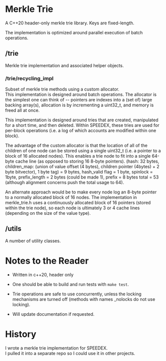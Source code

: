 # Merkle Trie

A C++20 header-only merkle trie library.  Keys are fixed-length.

The implementation is optimized around parallel execution of batch operations.

## /trie

Merkle trie implementation and associated helper objects.

### /trie/recycling_impl

Subset of merkle trie methods using a custom allocator.  
This implementation is designed around batch operations.
The allocator is the simplest one can think of -- pointers are indexes into a 
(set of) large backing array(s), allocation is by incrementing a uint32_t,
 and memory is freed all at once.

This implementation is designed around tries that are created, manipulated for a short time,
and then deleted.  Within SPEEDEX, these tries are used for per-block operations
(i.e. a log of which accounts are modified within one block).

The advantage of the custom allocator is that the location of all of the children of one node
can be stored using a single uint32_t (i.e. a pointer to a block of 16 allocated nodes).
This enables a trie node to fit into a single 64-byte cache line (as opposed to storing 16 8-byte pointers).
(hash: 32 bytes, children_map: (union of value offset (4 bytes), children pointer (4bytes) + 2 byte bitvector), 1 byte tag) = 9 bytes,
hash_valid flag = 1 byte, spinlock = 1byte, prefix_length = 2 bytes (could be made 1), prefix = 8 bytes
total = 53 (although alignment concerns push the total usage to 64).

An alternate approach would be to make every node log an 8-byte pointer to a normally allocated
block of 16 nodes.  The implementation in merkle_trie.h uses a continuously allocated block of 16 pointers (stored within the
trie node), so each node is ultimately 3 or 4 cache lines (depending on the size of the value type).

## /utils

A number of utility classes.

# Notes to the Reader

- Written in c++20, header only

- One should be able to build and run tests with `make test`.

- Trie operations are safe to use concurrently, unless the locking mechanisms are turned off
  (methods with names \_nolocks do not use locking).

- Will update documentation if requested.  

# History

I wrote a merkle trie implementation for SPEEDEX.  
I pulled it into a separate repo so I could use it in other projects.
